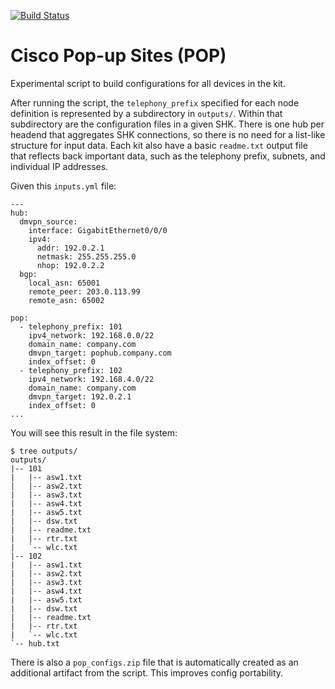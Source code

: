 [![Build Status](https://travis-ci.com/nickrusso42518/mhk.svg?branch=master)](https://travis-ci.com/nickrusso42518/mhk)

# Cisco Pop-up Sites (POP)
Experimental script to build configurations for all devices in the kit.

After running the script, the `telephony_prefix` specified for each
node definition is represented by a subdirectory in `outputs/`. Within
that subdirectory are the configuration files in a given SHK. There is
one hub per headend that aggregates SHK connections, so there is no
need for a list-like structure for input data. Each kit also have a
basic `readme.txt` output file that reflects back important data,
such as the telephony prefix, subnets, and individual IP addresses.

Given this `inputs.yml` file:
```
---
hub:
  dmvpn_source:
    interface: GigabitEthernet0/0/0
    ipv4:
      addr: 192.0.2.1
      netmask: 255.255.255.0
      nhop: 192.0.2.2
  bgp:
    local_asn: 65001
    remote_peer: 203.0.113.99
    remote_asn: 65002

pop:
  - telephony_prefix: 101
    ipv4_network: 192.168.0.0/22
    domain_name: company.com
    dmvpn_target: pophub.company.com
    index_offset: 0
  - telephony_prefix: 102
    ipv4_network: 192.168.4.0/22
    domain_name: company.com
    dmvpn_target: 192.0.2.1
    index_offset: 0
...
```

You will see this result in the file system:
```
$ tree outputs/
outputs/
|-- 101
|   |-- asw1.txt
|   |-- asw2.txt
|   |-- asw3.txt
|   |-- asw4.txt
|   |-- asw5.txt
|   |-- dsw.txt
|   |-- readme.txt
|   |-- rtr.txt
|   `-- wlc.txt
|-- 102
|   |-- asw1.txt
|   |-- asw2.txt
|   |-- asw3.txt
|   |-- asw4.txt
|   |-- asw5.txt
|   |-- dsw.txt
|   |-- readme.txt
|   |-- rtr.txt
|   `-- wlc.txt
`-- hub.txt
```

There is also a `pop_configs.zip` file that is automatically created as
an additional artifact from the script. This improves config portability.
